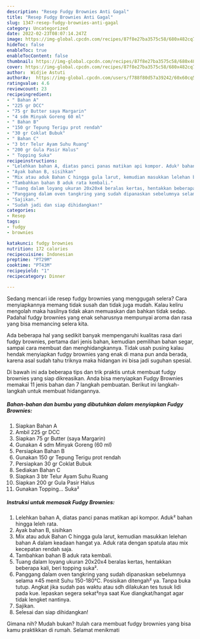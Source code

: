 ```yaml
---
description: "Resep Fudgy Brownies Anti Gagal"
title: "Resep Fudgy Brownies Anti Gagal"
slug: 1347-resep-fudgy-brownies-anti-gagal
category: Uncategorized
date: 2022-02-23T08:07:14.247Z
image: https://img-global.cpcdn.com/recipes/87f8e27ba3575c58/680x482cq70/fudgy-brownies-foto-resep-utama.jpg
hideToc: false
enableToc: true
enableTocContent: false
thumbnail: https://img-global.cpcdn.com/recipes/87f8e27ba3575c58/680x482cq70/fudgy-brownies-foto-resep-utama.jpg
cover: https://img-global.cpcdn.com/recipes/87f8e27ba3575c58/680x482cq70/fudgy-brownies-foto-resep-utama.jpg
author:  Widjie Astuti
authorAv:  https://img-global.cpcdn.com/users/f788f80d57a39242/60x60cq50/avatar.jpg
ratingvalue: 4.6
reviewcount: 23
recipeingredient:
- " Bahan A"
- "225 gr DCC"
- "75 gr Butter saya Margarin"
- "4 sdm Minyak Goreng 60 ml"
- " Bahan B"
- "150 gr Tepung Terigu prot rendah"
- "30 gr Coklat Bubuk"
- " Bahan C"
- "3 btr Telur Ayam Suhu Ruang"
- "200 gr Gula Pasir Halus"
- " Topping Suka"
recipeinstructions:
- "Lelehkan bahan A, diatas panci panas matikan api kompor. Aduk² bahan hingga leleh rata."
- "Ayak bahan B, sisihkan"
- "Mix atau aduk Bahan C hingga gula larut, kemudian masukkan lelehan bahan A dalam keadaan hangat ya. Aduk rata dengan spatula atau mix kecepatan rendah saja."
- "Tambahkan bahan B aduk rata kembali."
- "Tuang dalam loyang ukuran 20x20x4 beralas kertas, hentakkan beberapa kali, beri topping suka²."
- "Panggang dalam oven tangkring yang sudah dipanaskan sebelumnya selama ±45 menit Suhu 150-180°C. Posisikan ditengah² ya. Tanpa buka tutup. Angkat jika sudah pas waktu atau sdh dilakukan tes tusuk lidi pada kue. lepaskan segera sekat²nya saat Kue diangkat/hangat agar tidak lengket nantinya."
- "Sajikan."
- "Sudah jadi dan siap dihidangkan!"
categories:
- Resep
tags:
- fudgy
- brownies

katakunci: fudgy brownies 
nutrition: 172 calories
recipecuisine: Indonesian
preptime: "PT29M"
cooktime: "PT43M"
recipeyield: "1"
recipecategory: Dinner

---
```



Sedang mencari ide resep fudgy brownies yang menggugah selera? Cara menyiapkannya memang tidak susah dan tidak juga mudah. Kalau keliru mengolah maka hasilnya tidak akan memuaskan dan bahkan tidak sedap. Padahal fudgy brownies yang enak seharusnya mempunyai aroma dan rasa yang bisa memancing selera kita.


Ada beberapa hal yang sedikit banyak mempengaruhi kualitas rasa dari fudgy brownies, pertama dari jenis bahan, kemudian pemilihan bahan segar, sampai cara membuat dan menghidangkannya. Tidak usah pusing kalau hendak menyiapkan fudgy brownies yang enak di mana pun anda berada, karena asal sudah tahu triknya maka hidangan ini bisa jadi suguhan spesial.




Di bawah ini ada beberapa tips dan trik praktis untuk membuat fudgy brownies yang siap dikreasikan. Anda bisa menyiapkan Fudgy Brownies memakai 11 jenis bahan dan 7 langkah pembuatan. Berikut ini langkah-langkah untuk membuat hidangannya.

<!--inarticleads1-->

##### Bahan-bahan dan bumbu yang dibutuhkan dalam menyiapkan Fudgy Brownies:

1. Siapkan  Bahan A
1. Ambil 225 gr DCC
1. Siapkan 75 gr Butter (saya Margarin)
1. Gunakan 4 sdm Minyak Goreng (60 ml)
1. Persiapkan  Bahan B
1. Gunakan 150 gr Tepung Terigu prot rendah
1. Persiapkan 30 gr Coklat Bubuk
1. Sediakan  Bahan C
1. Siapkan 3 btr Telur Ayam Suhu Ruang
1. Siapkan 200 gr Gula Pasir Halus
1. Gunakan  Topping... Suka²




<!--inarticleads2-->

##### Instruksi untuk memasak Fudgy Brownies:

1. Lelehkan bahan A, diatas panci panas matikan api kompor. Aduk² bahan hingga leleh rata.
1. Ayak bahan B, sisihkan
1. Mix atau aduk Bahan C hingga gula larut, kemudian masukkan lelehan bahan A dalam keadaan hangat ya. Aduk rata dengan spatula atau mix kecepatan rendah saja.
1. Tambahkan bahan B aduk rata kembali.
1. Tuang dalam loyang ukuran 20x20x4 beralas kertas, hentakkan beberapa kali, beri topping suka².
1. Panggang dalam oven tangkring yang sudah dipanaskan sebelumnya selama ±45 menit Suhu 150-180°C. Posisikan ditengah² ya. Tanpa buka tutup. Angkat jika sudah pas waktu atau sdh dilakukan tes tusuk lidi pada kue. lepaskan segera sekat²nya saat Kue diangkat/hangat agar tidak lengket nantinya.
1. Sajikan.
1. Selesai dan siap dihidangkan!



Gimana nih? Mudah bukan? Itulah cara membuat fudgy brownies yang bisa kamu praktikkan di rumah. Selamat menikmati
